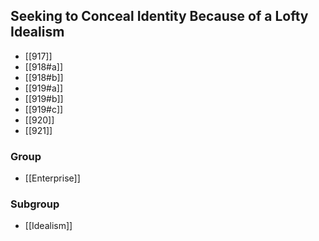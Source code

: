 ## Seeking to Conceal Identity Because of a Lofty Idealism

- [[917]]
- [[918#a]]
- [[918#b]]
- [[919#a]]
- [[919#b]]
- [[919#c]]
- [[920]]
- [[921]]

### Group
- [[Enterprise]]

### Subgroup
- [[Idealism]]

